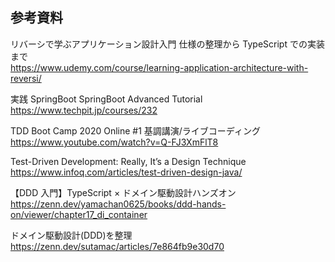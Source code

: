 ## 参考資料

リバーシで学ぶアプリケーション設計入門 仕様の整理から TypeScript での実装まで  
https://www.udemy.com/course/learning-application-architecture-with-reversi/

実践 SpringBoot SpringBoot Advanced Tutorial  
https://www.techpit.jp/courses/232

TDD Boot Camp 2020 Online #1 基調講演/ライブコーディング  
https://www.youtube.com/watch?v=Q-FJ3XmFlT8

Test-Driven Development: Really, It’s a Design Technique  
https://www.infoq.com/articles/test-driven-design-java/

【DDD 入門】TypeScript × ドメイン駆動設計ハンズオン  
https://zenn.dev/yamachan0625/books/ddd-hands-on/viewer/chapter17_di_container

ドメイン駆動設計(DDD)を整理  
https://zenn.dev/sutamac/articles/7e864fb9e30d70
